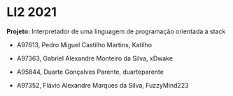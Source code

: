 # LI2 2021
**Projeto:**
Interpretador de uma linguagem de programação orientada à stack

- A97613, Pedro Miguel Castilho Martins, Katilho

- A97363, Gabriel Alexandre Monteiro da Silva, xDwake

- A95844, Duarte Gonçalves Parente, duarteparente

- A97352, Flávio Alexandre Marques da Silva, FuzzyMind223
